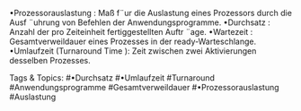 •Prozessorauslastung : Maß f¨ur die Auslastung eines Prozessors durch die Ausf ¨uhrung von Befehlen der
Anwendungsprogramme.
•Durchsatz : Anzahl der pro Zeiteinheit fertiggestellten Auftr ¨age.
•Wartezeit : Gesamtverweildauer eines Prozesses in der ready-Warteschlange.
•Umlaufzeit (Turnaround Time ): Zeit zwischen zwei Aktivierungen desselben Prozesses.

   Tags & Topics:
   #•Durchsatz
   #•Umlaufzeit
   #Turnaround
   #Anwendungsprogramme
   #Gesamtverweildauer
   #•Prozessorauslastung
   #Auslastung